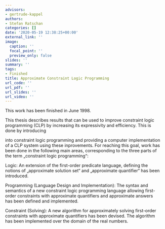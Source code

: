 ```yaml
---
advisors:
- gertrude-kappel
authors:
- Stefan Ratschan
categories: []
date: '2020-05-19 12:38:25+00:00'
external_link: ''
image:
  caption: ''
  focal_point: ''
  preview_only: false
slides: ''
summary: ''
tags:
- Finished
title: Approximate Constraint Logic Programming
url_code: ''
url_pdf: ''
url_slides: ''
url_video: ''
---
```


This work has been finished in June 1998.

This thesis describes results that can be used to improve constraint logic programming (CLP) by increasing its expressivity and efficiency. This is done by introducing

into constraint logic programming and providing a computer implementation of a CLP system using these inprovements. For reaching this goal, work has been done in the following main areas, corresponding to the three parts of the term „constraint logic programming“:

Logic: An extension of the first-order predicate language, defining the notions of „approximate solution set“ and „approximate quantifier“ has been introduced.

Programming (Language Design and Implementation): The syntax and semantics of a new constraint logic programming language allowing first-order constraints with approximate quantifiers and approximate answers has been defined and implemented.

Constraint (Solving): A new algorithm for approximately solving first-order constraints with approximate quantifiers has been devised. The algorithm has been implemented over the domain of the real numbers.

&nbsp;
